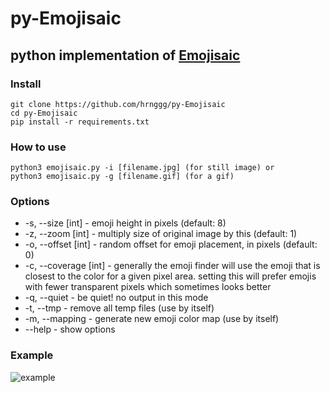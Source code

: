 # py-Emojisaic

## python implementation of [Emojisaic](https://github.com/lilkraftwerk/Emojisaic)

### Install
```
git clone https://github.com/hrnggg/py-Emojisaic
cd py-Emojisaic
pip install -r requirements.txt
```

### How to use
```
python3 emojisaic.py -i [filename.jpg] (for still image) or 
python3 emojisaic.py -g [filename.gif] (for a gif)
```

### Options
- -s, --size [int] - emoji height in pixels (default: 8)
- -z, --zoom [int] - multiply size of original image by this (default: 1)
- -o, --offset [int] - random offset for emoji placement, in pixels (default: 0)                          
- -c, --coverage [int] - generally the emoji finder will use the emoji that is closest to the color for a given pixel area. setting this will prefer emojis with fewer transparent pixels which sometimes looks better
- -q, --quiet - be quiet! no output in this mode
- -t, --tmp - remove all temp files (use by itself)
- -m, --mapping - generate new emoji color map (use by itself)
- --help - show options

### Example
![example](https://user-images.githubusercontent.com/84313258/120087380-57bd3a80-c122-11eb-842b-08dd5de5bb92.gif)
